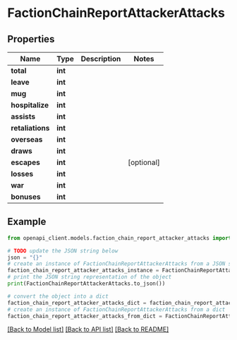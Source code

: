 # FactionChainReportAttackerAttacks


## Properties

Name | Type | Description | Notes
------------ | ------------- | ------------- | -------------
**total** | **int** |  | 
**leave** | **int** |  | 
**mug** | **int** |  | 
**hospitalize** | **int** |  | 
**assists** | **int** |  | 
**retaliations** | **int** |  | 
**overseas** | **int** |  | 
**draws** | **int** |  | 
**escapes** | **int** |  | [optional] 
**losses** | **int** |  | 
**war** | **int** |  | 
**bonuses** | **int** |  | 

## Example

```python
from openapi_client.models.faction_chain_report_attacker_attacks import FactionChainReportAttackerAttacks

# TODO update the JSON string below
json = "{}"
# create an instance of FactionChainReportAttackerAttacks from a JSON string
faction_chain_report_attacker_attacks_instance = FactionChainReportAttackerAttacks.from_json(json)
# print the JSON string representation of the object
print(FactionChainReportAttackerAttacks.to_json())

# convert the object into a dict
faction_chain_report_attacker_attacks_dict = faction_chain_report_attacker_attacks_instance.to_dict()
# create an instance of FactionChainReportAttackerAttacks from a dict
faction_chain_report_attacker_attacks_from_dict = FactionChainReportAttackerAttacks.from_dict(faction_chain_report_attacker_attacks_dict)
```
[[Back to Model list]](../README.md#documentation-for-models) [[Back to API list]](../README.md#documentation-for-api-endpoints) [[Back to README]](../README.md)


